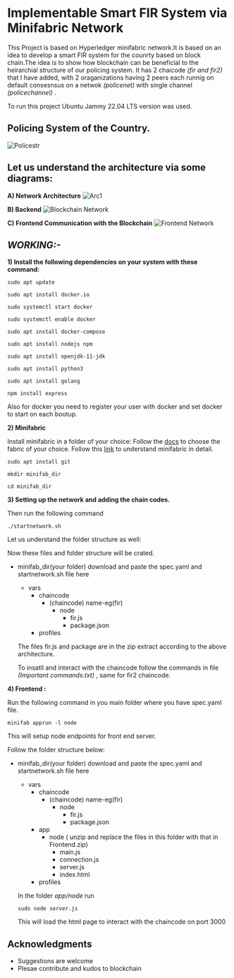 # Implementable Smart FIR System via Minifabric Network

This Project is based on Hyperledger minifabric network.It is based on an idea to develop a smart FIR system for the counrty based on block chain.The idea is to show how blockchain can be beneficial to the heirarchial structure of our policing system. It has 2 chaicode *(fir and fir2)* that I have added, with 2 oraganizations having 2 peers each runnig on default consesnsus on a netwok *(policenet)* with single channel *(policechannel)* .

To run this project Ubuntu Jammy 22.04 LTS version was used.

## Policing System of the Country.
![Policestr](https://github.com/AmritaCSN/Minor-Major_Project_AyushMohanDas_AMENp2CSN21006_FIR_on_Fabric/assets/30437892/02b3a48c-94c4-4ebb-a207-2cf6b0e81101)

## __Let us understand the architecture via some diagrams:__

__A) Network Architecture__ 
![Arc1](https://github.com/AmritaCSN/Minor-Major_Project_AyushMohanDas_AMENp2CSN21006_FIR_on_Fabric/assets/30437892/8f5d7457-4f20-43d5-8e60-1a3077f80519)

__B) Backend__
![Blockchain Network](https://github.com/AmritaCSN/Minor-Major_Project_AyushMohanDas_AMENp2CSN21006_FIR_on_Fabric/assets/30437892/5e50104a-5de2-4d36-87f1-3c21386bd77e)

__C) Frontend Communication with the Blockchain__
![Frontend Network](https://github.com/AmritaCSN/Minor-Major_Project_AyushMohanDas_AMENp2CSN21006_FIR_on_Fabric/assets/30437892/bead43f3-0793-438d-81cc-52cf4f2307f3)


## __*WORKING:-*__

__1) Install the following dependencies on your system with these command:__ 
   
```
sudo apt update

sudo apt install docker.io

sudo systemctl start docker

sudo systemctl enable docker

sudo apt install docker-compose

sudo apt install nodejs npm

sudo apt install openjdk-11-jdk

sudo apt install python3

sudo apt install golang

npm install express
```

   Also for docker you need to register your user with docker and set docker to start on each bootup. 

__2) Minifabric__

  Install minifabric in a folder of your choice:
  Follow the [docs](https://github.com/litong01/minifabric/blob/main/docs/README.md) to choose the fabric of your choice.
  Follow this [link](https://github.com/litong01/minifabric) to understand minifabric in detail.
```
sudo apt install git

mkdir minifab_dir

cd minifab_dir
```
__3) Setting up the network and adding the chain codes.__
   
   
   
   Then run the following command 
   ```
   ./startnetwork.sh
   ``` 
   Let us understand the folder structure as well:
   
   Now these files and folder structure will be crated.
   
   
   
   * minifab_dir(your folder) download and paste the spec.yaml and startnetwork.sh file here
      * vars
         * chaincode
            * (chaincode) name-eg(fir)
               * node
                  * fir.js
                  * package.json
         * profiles
         
      The files fir.js and package are in the zip extract according to the above architecture.
      
      To insatll and interact with the chaincode follow the commands in file *(Important commands.txt)* , same for fir2 chaincode.
   
   __4) Frontend :__
   
   Run the following command in you main folder where you have spec.yaml file.
   
   ```
   minifab apprun -l node
   
   ```
   This will setup node endpoints for front end server.
   
   Follow the folder structure below:
   
   * minifab_dir(your folder) download and paste the spec.yaml and startnetwork.sh file here
      * vars
         * chaincode
            * (chaincode) name-eg(fir)
               * node
                  * fir.js
                  * package.json
         * app
            * node ( unzip and replace the files in this folder with that in Frontend.zip)
               * main.js
               * connection.js
               * server.js
               * index.html
         * profiles

     In the folder *app/node* run
     ```
     sudo node server.js
     ```
     This will load the html page to interact with the chaincode on port 3000
   

## Acknowledgments

- Suggestions are welcome
- Plesae contribute and kudos to blockchain
